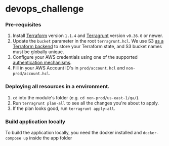 # devops_challenge

### Pre-requisites

1. Install [Terraform](https://www.terraform.io/) version `1.1.4` and
   [Terragrunt](https://github.com/gruntwork-io/terragrunt) version `v0.36.0` or newer.
1. Update the `bucket` parameter in the root `terragrunt.hcl`. We use S3 [as a Terraform
   backend](https://www.terraform.io/docs/backends/types/s3.html) to store your
   Terraform state, and S3 bucket names must be globally unique.
1. Configure your AWS credentials using one of the supported [authentication
   mechanisms](https://www.terraform.io/docs/providers/aws/#authentication).
1. Fill in your AWS Account ID's in `prod/account.hcl` and `non-prod/account.hcl`.

### Deploying all resources in a environment.

1. `cd` into the module's folder (e.g. `cd non-prod/us-east-1/qa/`).
1. Run `terragrunt plan-all` to see all the changes you're about to apply.
1. If the plan looks good, run `terragrunt apply-all`.


### Build application locally

To build the application locally, you need the docker installed and `docker-compose up` inside the app folder
